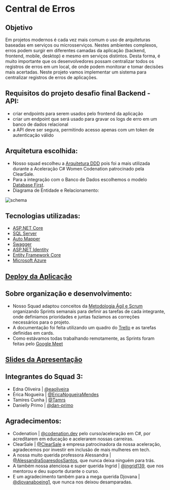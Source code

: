 # Central de Erros

## Objetivo
Em projetos modernos é cada vez mais comum o uso de arquiteturas baseadas em serviços ou microsserviços. Nestes ambientes complexos, erros podem surgir em diferentes camadas da aplicação (backend, frontend, mobile, desktop) e mesmo em serviços distintos. Desta forma, é muito importante que os desenvolvedores possam centralizar todos os registros de erros em um local, de onde podem monitorar e tomar decisões mais acertadas. Neste projeto vamos implementar um sistema para centralizar registros de erros de aplicações.

## Requisitos do projeto desafio final Backend - API:
- criar endpoints para serem usados pelo frontend da aplicação
- criar um endpoint que será usado para gravar os logs de erro em um banco de dados relacional
- a API deve ser segura, permitindo acesso apenas com um token de autenticação válido

## Arquitetura escolhida:
- Nosso squad escolheu a [Arquitetura DDD](https://www.devmedia.com.br/introducao-ao-ddd-em-net/32724) pois foi a mais utilizada durante a Aceleração C# Women Codenation patrocinado pela ClearSale.
- Para a integração com o Banco de Dados escolhemos o modelo [Database First](https://docs.microsoft.com/pt-br/ef/ef6/modeling/designer/workflows/database-first).
- Diagrama de Entidade e Relacionamento:

![schema](https://user-images.githubusercontent.com/60229135/89474652-9aa9be00-d75c-11ea-868f-e07cdc002413.jpg)

## Tecnologias utilizadas:
- [ASP.NET Core](https://docs.microsoft.com/pt-br/aspnet/core/introduction-to-aspnet-core?view=aspnetcore-3.1)
- [SQL Server](https://www.microsoft.com/pt-br/sql-server/sql-server-2019)
- [Auto Mapper](https://github.com/AutoMapper/AutoMapper)
- [Swagger](https://swagger.io/)
- [ASP.NET Identity](https://docs.microsoft.com/pt-br/aspnet/identity/overview/getting-started/introduction-to-aspnet-identity)
- [Entity Framework Core](https://docs.microsoft.com/pt-br/ef/core/)
- [Microsoft Azure](https://azure.microsoft.com/pt-br/)

## [Deploy da Aplicação](https://squad3.azurewebsites.net/swagger/index.html)

## Sobre organização e desenvolvimento:
- Nosso Squad adaptou conceitos da [Metodologia Ágil e Scrum](https://blog.trello.com/br/scrum-metodologia-agil) organizando Sprints semanais para definir as tarefas de cada integrante, onde definiamos prioridades e juntas fazíamos as correções necessários para o projeto.
- A documentação foi feita utilizando um quadro do [Trello](https://trello.com/pt-BR) e as tarefas definidas em cards.
- Como estávamos todas trabalhando remotamente, as Sprints foram feitas pelo [Google Meet](https://apps.google.com/meet/)

## [Slides da Apresentação](https://docs.google.com/presentation/d/1GWCBhFm6XFSiHEpEjMiYZAUGH63GoCpib-81vaQ6biQ/edit?usp=sharing)

## Integrantes do Squad 3:
- Edna Oliveira | [@eaoliveira](https://github.com/eaoliveira)
- Érica Nogueira | [@EricaNogueiraMendes](https://github.com/EricaNogueiraMendes)
- Tamires Cunha | [@Tamrs](https://github.com/Tamrs)
- Danielly Primo | [@dan-primo](https://github.com/dan-primo)

## Agradecimentos:
- Codenation | [@codenation.dev](https://github.com/codenation-dev) pelo curso/aceleração em C#, por acreditarem em educação e acelerarem nossas carreiras.
- ClearSale | [@ClearSale](https://github.com/ClearSale) a empresa patrocinadora da nossa aceleração, agradecemos por investir em inclusão de mais mulheres em tech.
- A nossa muito querida professora Alessandra | [@AlessandraSoaresdosSantos](https://github.com/AlessandraSoaresdosSantos), que nunca deixa ninguém para trás.
- A também nossa atenciosa e super querida Ingrid | [@ingrid139](https://github.com/ingrid139), que nos mentorou e deu suporte durante o curso.
- E um agradecimento também para a mega querida Djovana | [@djovanaboeing1](https://github.com/djovanaboeing1), que nunca nos deixou desamparadas.
